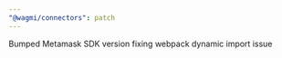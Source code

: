 ```yaml
---
"@wagmi/connectors": patch
---
```


Bumped Metamask SDK version fixing webpack dynamic import issue
